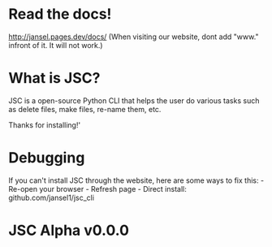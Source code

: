 # Read the docs!
http://jansel.pages.dev/docs/
(When visiting our website, dont add "www." infront of it. It will not work.)

# What is JSC?

JSC is a open-source Python CLI that helps the user do various tasks such as delete files, make files, re-name them, etc.

Thanks for installing!'

# Debugging

If you can't install JSC through the website, here are some ways to fix this:
    - Re-open your browser
    - Refresh page
    - Direct install: github.com/jansel1/jsc_cli

# JSC Alpha v0.0.0 